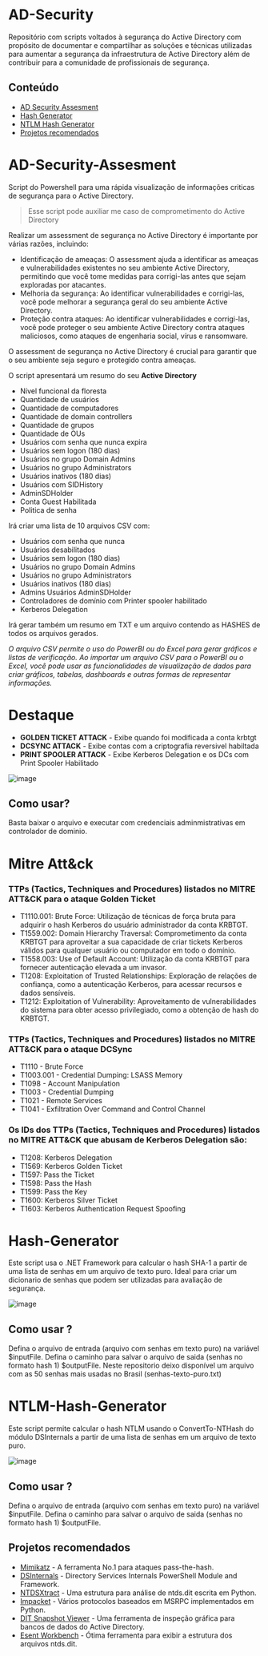 # AD-Security
Repositório com scripts voltados à segurança do Active Directory com propósito de  documentar e compartilhar as soluções e técnicas utilizadas para aumentar a segurança da infraestrutura de Active Directory além de contribuir para a comunidade de profissionais de segurança. 

## Conteúdo
- [AD Security Assesment](#AD-Security-Assesment)
- [Hash Generator](#Hash-Generator)
- [NTLM Hash Generator](#NTLM-Hash-Generator)
- [Projetos recomendados](#Projetos-recomendados)


# AD-Security-Assesment
Script do Powershell para uma rápida visualização de informações criticas de segurança para o Active Directory. 

> Esse script pode auxiliar me caso de comprometimento do Active
> Directory

Realizar um assessment de segurança no Active Directory é importante por várias razões, incluindo:
- Identificação de ameaças: O assessment ajuda a identificar as ameaças e vulnerabilidades existentes no seu ambiente Active Directory, permitindo que você tome medidas para corrigi-las antes que sejam exploradas por atacantes.
- Melhoria da segurança: Ao identificar vulnerabilidades e corrigi-las, você pode melhorar a segurança geral do seu ambiente Active Directory.
- Proteção contra ataques: Ao identificar vulnerabilidades e corrigi-las, você pode proteger o seu ambiente Active Directory contra ataques maliciosos, como ataques de engenharia social, vírus e ransomware.

O assessment de segurança no Active Directory é crucial para garantir que o seu ambiente seja seguro e protegido contra ameaças.

O script apresentará um resumo do seu **Active Directory**

- Nível funcional da floresta     
- Quantidade de usuários     
- Quantidade de computadores
- Quantidade de domain controllers 
- Quantidade de grupos 
- Quantidade de OUs
- Usuários com senha que nunca expira 
- Usuários sem logon (180 dias) 
- Usuários no grupo Domain Admins
- Usuários no grupo Administrators 
- Usuários inativos (180 dias) 
- Usuários com SIDHistory 
- AdminSDHolder 
- Conta Guest Habilitada 
- Politica de senha 

Irá criar uma lista de 10 arquivos CSV com:

- Usuários com senha que nunca  
- Usuários desabilitados 
- Usuários sem logon (180 dias) 
- Usuários no grupo Domain Admins 
- Usuários no grupo Administrators 
- Usuários inativos (180 dias) 
- Admins Usuários AdminSDHolder
- Controladores de domínio com Printer spooler habilitado
- Kerberos Delegation 

Irá gerar também um resumo em TXT e um arquivo contendo as HASHES de todos os arquivos gerados.

*O arquivo CSV permite o uso do PowerBI ou do Excel para gerar gráficos e listas de verificação.*
*Ao importar um arquivo CSV para o PowerBI ou o Excel, você pode usar as funcionalidades de visualização de dados para criar gráficos, tabelas, dashboards e outras formas de representar informações.*


# Destaque

- **GOLDEN TICKET ATTACK** - Exibe quando foi modificada a conta krbtgt
- **DCSYNC ATTACK** - Exibe contas com a criptografia reversivel habiltada
- **PRINT SPOOLER ATTACK** - Exibe Kerberos Delegation e os DCs com Print Spooler Habilitado

![image](https://user-images.githubusercontent.com/16530643/216141192-814fdd3d-34ba-48cd-a3fb-dc95c8a51ff6.png)

## Como usar?

Basta baixar o arquivo e executar com credenciais adminmistrativas em controlador de dominio.

# Mitre Att&ck

### TTPs (Tactics, Techniques and Procedures) listados no MITRE ATT&CK para o ataque **Golden Ticket** 

- T1110.001: Brute Force: Utilização de técnicas de força bruta para adquirir o hash Kerberos do usuário administrador da conta KRBTGT.
- T1559.002: Domain Hierarchy Traversal: Comprometimento da conta KRBTGT para aproveitar a sua capacidade de criar tickets Kerberos válidos para qualquer usuário ou computador em todo o domínio.
- T1558.003: Use of Default Account: Utilização da conta KRBTGT para fornecer autenticação elevada a um invasor.
- T1208: Exploitation of Trusted Relationships: Exploração de relações de confiança, como a autenticação Kerberos, para acessar recursos e dados sensíveis.
- T1212: Exploitation of Vulnerability: Aproveitamento de vulnerabilidades do sistema para obter acesso privilegiado, como a obtenção de hash do KRBTGT.

### TTPs (Tactics, Techniques and Procedures) listados no MITRE ATT&CK para o ataque **DCSync** 

- T1110 - Brute Force
- T1003.001 - Credential Dumping: LSASS Memory
- T1098 - Account Manipulation
- T1003 - Credential Dumping
- T1021 - Remote Services
- T1041 - Exfiltration Over Command and Control Channel

### Os IDs dos TTPs (Tactics, Techniques and Procedures) listados no MITRE ATT&CK que abusam de Kerberos Delegation são:

- T1208: Kerberos Delegation
- T1569: Kerberos Golden Ticket
- T1597: Pass the Ticket
- T1598: Pass the Hash
- T1599: Pass the Key
- T1600: Kerberos Silver Ticket
- T1603: Kerberos Authentication Request Spoofing

# Hash-Generator

Este script usa o .NET Framework para calcular o hash SHA-1 a partir de uma lista de senhas em um arquivo de texto puro. Ideal para criar um dicionario de senhas que podem ser utilizadas para avaliação de segurança.

![image](https://user-images.githubusercontent.com/16530643/216684064-66e81bc4-19a4-45e6-b7a1-315fc03deb33.png)



## Como usar ?
Defina o arquivo de entrada (arquivo com senhas em texto puro) na variável $inputFile.
Defina o caminho para salvar o arquivo de saida (senhas no formato hash 1) $outputFile.
Neste repositorio deixo disponível um arquivo com as 50 senhas mais usadas no Brasil (senhas-texto-puro.txt) 


# NTLM-Hash-Generator

Este script permite calcular o hash NTLM usando o ConvertTo-NTHash do módulo DSInternals a partir de uma lista de senhas em um arquivo de texto puro.

![image](https://user-images.githubusercontent.com/16530643/216683799-453b566e-0dc5-482b-8950-15a4899837fa.png)

## Como usar ?
Defina o arquivo de entrada (arquivo com senhas em texto puro) na variável $inputFile.
Defina o caminho para salvar o arquivo de saida (senhas no formato hash 1) $outputFile.



## Projetos recomendados

- [Mimikatz](https://github.com/gentilkiwi/mimikatz)  - A ferramenta No.1 para ataques pass-the-hash. 
- [DSInternals](https://github.com/MichaelGrafnetter/DSInternals) - Directory Services Internals  PowerShell Module and Framework.
- [NTDSXtract](https://github.com/csababarta/ntdsxtract) - Uma estrutura para análise de ntds.dit escrita em Python. 
- [Impacket](https://github.com/SecureAuthCorp/impacket) - Vários protocolos baseados em MSRPC implementados em Python. 
- [DIT Snapshot Viewer](https://github.com/yosqueoy/ditsnap) - Uma ferramenta  de inspeção gráfica para bancos de dados do Active Directory. 
- [Esent  Workbench](https://bitbucket.org/orthoprog/esentworkbench/wiki/Home) - Ótima ferramenta para exibir a estrutura dos arquivos ntds.dit.

